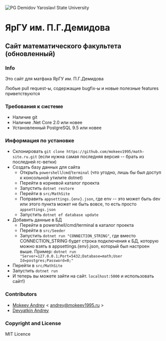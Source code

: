 ![PG Demidov Yaroslavl State University](https://upload.wikimedia.org/wikipedia/ru/2/28/Logo_demidovskiy_universitet.png)
# ЯрГУ им. П.Г.Демидова
## Сайт математического факультета (обновленный)

### Info

Это сайт для матфака ЯрГУ им. П.Г.Демидова 

Любые pull request-ы, содержащие bugfix-ы и новые полезные features приветствуются

### Требования к системе

* Наличие git
* Наличие .Net Core 2.0 или новее
* Установленный PostgreSQL 9.5 или новее

### Информация по установке

* Склонировать `git clone https://github.com/mokeev1995/math-site.ru.git` (если нужна самая последняя версия -- брать из последней rc-ветки)
* Создать базу данных для сайта
  * Открыть `powershell`/`cmd`/`terminal` (что угодно, лишь бы был доступ к консольной утилите dotnet)
  * Перейти в корневой каталог проекта
  * Запустить `dotnet restore`
  * Перейти в `src/MathSite`
  * Поправить `appsettings.{env}.json`, где env -- это может быть dev или этого пункта может не быть вовсе, то есть просто `appsettings.json`
  * Запустить `dotnet ef database update`
* Добавить данные в БД
  * Перейти в powershell/cmd/terminal в каталог проекта
  * Перейти в `src/Seeder`
  * Запустить `dotnet run "CONNECTION_STRING"`, где вместо CONNECTION_STRING будет строка подключения к БД, которую можно взять в appsettings.{env}.json, который был настроен выше.
	Пример: `dotnet run "Server=127.0.0.1;Port=5432;Database=math;User Id=postgres;Password=0;"`
* Перейти в `src/MathSite`
* Запустить `dotnet run`
* И теперь вы можете зайти на сайт. `localhost:5000` и использовать сайт!)

### Contributors

* [Mokeev Andrey](http://mokeev1995.ru) \< andrey@mokeev1995.ru >
* [Devyatkin Andrey](https://vk.com/id16824326)

### Copyright and License

MIT Licence
